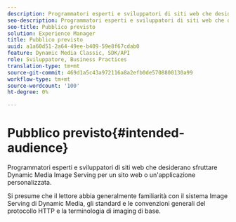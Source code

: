 ```yaml
---
description: Programmatori esperti e sviluppatori di siti web che desiderano sfruttare Dynamic Media Image Serving per un sito web o un'applicazione personalizzata.
seo-description: Programmatori esperti e sviluppatori di siti web che desiderano sfruttare Dynamic Media Image Serving per un sito web o un'applicazione personalizzata.
seo-title: Pubblico previsto
solution: Experience Manager
title: Pubblico previsto
uuid: a1a60d51-2a64-49ee-b409-59e8f67cdab0
feature: Dynamic Media Classic, SDK/API
role: Sviluppatore, Business Practices
translation-type: tm+mt
source-git-commit: 469d1a5c43a972116a8a2efb0de5708800130a99
workflow-type: tm+mt
source-wordcount: '100'
ht-degree: 0%

---
```



# Pubblico previsto{#intended-audience}

Programmatori esperti e sviluppatori di siti web che desiderano sfruttare Dynamic Media Image Serving per un sito web o un&#39;applicazione personalizzata.

Si presume che il lettore abbia generalmente familiarità con il sistema Image Serving di Dynamic Media, gli standard e le convenzioni generali del protocollo HTTP e la terminologia di imaging di base.
